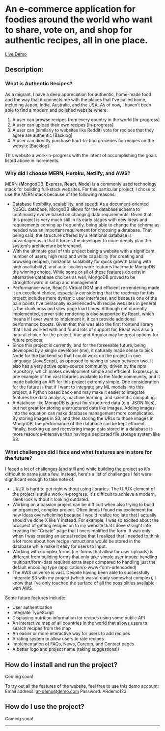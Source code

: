 # An e-commerce application for foodies around the world who want to share, vote on, and shop for authentic recipes, all in one place.

[Live Demo](https://authentic-recipes.netlify.app/)

## Description:

### What is Authentic Recipes?
As a migrant, I have a deep appreciation for authentic, home-made food and the way that it connects me with the places that I've called home, including Japan, India, Australia, and the USA. As of now, I haven't been able to find a modern and polished website where:
 1. A user can browse recipes from every country in the world [In-progress]
 2. A user can upload their own recipes [In-progress]
 3. A user can (similarly to websites like Reddit) vote for recipes that they agree are authentic [Backlog]
 4. A user can directly purchase hard-to-find groceries for recipes on the website [Backlog]

This website a work-in-progress with the intent of accomplishing the goals listed above in increments. 

### Why did I choose MERN, Heroku, Netlify, and AWS?

MERN (**M**ongodDB, **E**xpress, **R**eact, **N**ode) is a commonly used technology stack for building full-stack websites. For this particular project, I chose to use the MERN stack because of the following reasons:

- Database flexibility, scalability, and speed: As a document-oriented NoSQL database, MongoDB allows for the database schema to continously evolve based on changing data requirements. Given that this project is very much still in its early stages with new ideas and requirements coming up frequently, being able to change the schema as needed was an important requirement for choosing a database. That being said, the structure offered by a relational database is advantageous in that it forces the developer to more deeply plan the system's architecture beforehand. 
- With the ultimate goal of this project being a website with a significant number of users, high read and write capability (for creating and browsing recipes), horizontal scalability for quick growth (along with high availiability), and auto-scaling were features that made MongoDB the winning choice. While some or all of these features do exist in alternative database choices as well, MongoDB proved to be straightforward in setup and management.
- Performance-wise, React's Virtual DOM and efficient re-rendering made it an excellent choice, especially considering that the roadmap for this project includes more dynamic user interfaces, and because one of the pain points I've personally experienced with recipe websites in general is the clunkiness and slow page load times. Although not currently implemented, server side rendering is also supported by React, which means if I ever want to implement it, it can provide additional performance boosts. Given that this was also the first frontend library that I had worked with and found lots of support for, React was also a natural choice for the project. Vue and Angular may be great options for future projects.
- Since this project is currently, and for the forseeable future, being developed by a single developer (me), it naturally made sense to pick Node for the backend so that I could work on the project in one language (JavaScript), as opposed to having to swap between two. It also has a very active open-source community, driven by the npm repository, which makes development simple and efficient. Express.js is one example of the vast libraries available to the Node community, and it made building an API for this project extremly simple. One consideration for the future is that if I want to integrate any ML models into this project, a Python based back-end may make it easier to integrate features like data analysis, machine learning, and scientific computing. 
- A database like MongoDB is great for structured data (e.g. JSON files), but not great for storing unstructured data like images. Adding images into the equation can make database management more complicated. By storing images in S3, and then storing the URLs to those images in MongoDB, the performance of the database can be kept efficient. Finally, backing up and recovering image data stored in a database is more resource-intensive than having a dedicated file storage system like S3.

### What challenges did I face and what features are in store for the future?
I faced a lot of challenges (and still am) while building the project so it's difficult to name just a few. Instead, here's a list of challenges I felt were significant enough to take note of:
- UI/UX is hard to get right without using libraries. The UI/UX element of the project is still a work-in-progress. It's difficult to achieve a modern, sleek look without it looking outdated.
- Working on a passion project can be difficult when also trying to build an organized, complex project. Often times I found my excitement for new ideas overwhelming because I would realize too late that I actually should've done X like Y instead. For example, I was so excited about the prospect of getting recipes on to my website that I dove straight into creating the "Create" page that I oversimplified the form. It was only when I was creating an actual recipe that I realized that I needed to think a lot more about how recipe instructions would be stored in the database while make it easy for users to input.
- Working with complex forms (i.e. forms that allow for user uploads) is different from building forms that only take simple user inputs: handling multipart/form-data requires extra steps compared to handling just the default encoding type (application/x-www-form-urlencoded)
- The AWS universe is vast. Despite having been able to successfully integrate S3 with my project (which was already somewhat complex), I know that I've only touched the surface of all the possiblities available with AWS.

Some future features include:
- User authentication
- Integrate TypeScript
- Displaying nutrition information for recipes using some public API
- An interactive map of all countries in the world that allows users to search recipes from the map
- An easier or more interactive way for users to add recipes
- A rating system to allow users to rate recipes
- Implementation of FAQs, News, Careers, and Contact pages
- A better logo and project name (taking suggestions!)

## How do I install and run the project?
Coming soon!

To try out all the features of the website, feel free to use this demo account:
Email address: ar-demo@demo.com
Password: ARdemo123

## How do I use the project?
Coming soon!

------------------------------------------------------------------------------------
